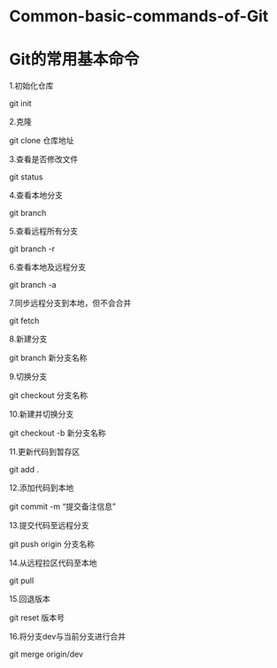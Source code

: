 # Common-basic-commands-of-Git
# Git的常用基本命令

1.初始化仓库

git init

2.克隆

git clone 仓库地址

3.查看是否修改文件

git status

4.查看本地分支

git branch

5.查看远程所有分支

git branch -r

6.查看本地及远程分支

git branch -a

7.同步远程分支到本地，但不会合并

git fetch

8.新建分支

git branch 新分支名称

9.切换分支

git checkout 分支名称

10.新建并切换分支

git checkout -b 新分支名称

11.更新代码到暂存区

git add .

12.添加代码到本地

git commit -m “提交备注信息”

13.提交代码至远程分支

git push origin 分支名称

14.从远程拉区代码至本地

git pull

15.回退版本

git reset 版本号

16.将分支dev与当前分支进行合并

git merge origin/dev
